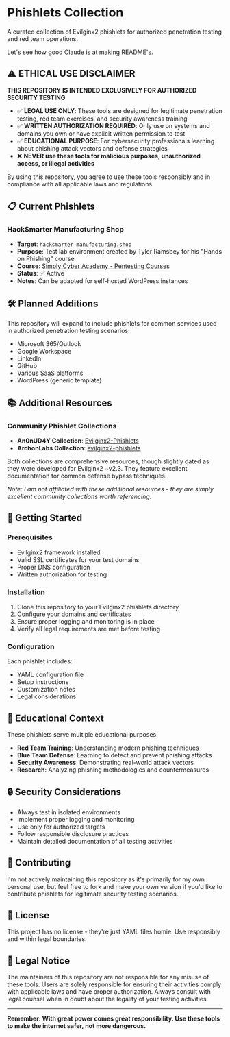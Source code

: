 # Phishlets Collection

A curated collection of Evilginx2 phishlets for authorized penetration testing and red team operations.

Let's see how good Claude is at making README's.

## ⚠️ ETHICAL USE DISCLAIMER

**THIS REPOSITORY IS INTENDED EXCLUSIVELY FOR AUTHORIZED SECURITY TESTING**

- ✅ **LEGAL USE ONLY**: These tools are designed for legitimate penetration testing, red team exercises, and security awareness training
- ✅ **WRITTEN AUTHORIZATION REQUIRED**: Only use on systems and domains you own or have explicit written permission to test
- ✅ **EDUCATIONAL PURPOSE**: For cybersecurity professionals learning about phishing attack vectors and defense strategies
- ❌ **NEVER use these tools for malicious purposes, unauthorized access, or illegal activities**

By using this repository, you agree to use these tools responsibly and in compliance with all applicable laws and regulations.

## 📋 Current Phishlets

### HackSmarter Manufacturing Shop
- **Target**: `hacksmarter-manufacturing.shop`
- **Purpose**: Test lab environment created by Tyler Ramsbey for his "Hands on Phishing" course
- **Course**: [Simply Cyber Academy - Pentesting Courses](https://academy.simplycyber.io/l/products?sortKey=name&sortDirection=asc&page=1&courseCategory=Pentesting&authorId=2690429)
- **Status**: ✅ Active
- **Notes**: Can be adapted for self-hosted WordPress instances

## 🛠️ Planned Additions

This repository will expand to include phishlets for common services used in authorized penetration testing scenarios:

- Microsoft 365/Outlook
- Google Workspace
- LinkedIn
- GitHub
- Various SaaS platforms
- WordPress (generic template)

## 📚 Additional Resources

### Community Phishlet Collections

- **An0nUD4Y Collection**: [Evilginx2-Phishlets](https://github.com/An0nUD4Y/Evilginx2-Phishlets/tree/master)
- **ArchonLabs Collection**: [evilginx2-phishlets](https://github.com/ArchonLabs/evilginx2-phishlets/tree/master)

Both collections are comprehensive resources, though slightly dated as they were developed for Evilginx2 ~v2.3. They feature excellent documentation for common defense bypass techniques.

*Note: I am not affiliated with these additional resources - they are simply excellent community collections worth referencing.*

## 🚀 Getting Started

### Prerequisites
- Evilginx2 framework installed
- Valid SSL certificates for your test domains
- Proper DNS configuration
- Written authorization for testing

### Installation
1. Clone this repository to your Evilginx2 phishlets directory
2. Configure your domains and certificates
3. Ensure proper logging and monitoring is in place
4. Verify all legal requirements are met before testing

### Configuration
Each phishlet includes:
- YAML configuration file
- Setup instructions
- Customization notes
- Legal considerations

## 📖 Educational Context

These phishlets serve multiple educational purposes:

- **Red Team Training**: Understanding modern phishing techniques
- **Blue Team Defense**: Learning to detect and prevent phishing attacks
- **Security Awareness**: Demonstrating real-world attack vectors
- **Research**: Analyzing phishing methodologies and countermeasures

## 🔒 Security Considerations

- Always test in isolated environments
- Implement proper logging and monitoring
- Use only for authorized targets
- Follow responsible disclosure practices
- Maintain detailed documentation of all testing activities

## 🤝 Contributing

I'm not actively maintaining this repository as it's primarily for my own personal use, but feel free to fork and make your own version if you'd like to contribute phishlets for legitimate security testing scenarios.

## 📄 License

This project has no license - they're just YAML files homie. Use responsibly and within legal boundaries.

## 🚨 Legal Notice

The maintainers of this repository are not responsible for any misuse of these tools. Users are solely responsible for ensuring their activities comply with applicable laws and have proper authorization. Always consult with legal counsel when in doubt about the legality of your testing activities.

---

**Remember: With great power comes great responsibility. Use these tools to make the internet safer, not more dangerous.**
